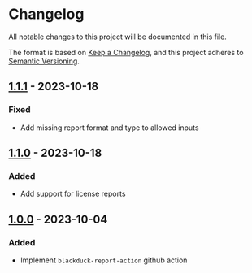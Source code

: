 # Changelog

All notable changes to this project will be documented in this file.

The format is based on [Keep a Changelog](https://keepachangelog.com/en/1.0.0/),
and this project adheres to [Semantic Versioning](https://semver.org/spec/v2.0.0.html).

## [1.1.1] - 2023-10-18

### Fixed

- Add missing report format and type to allowed inputs

## [1.1.0] - 2023-10-18

### Added

- Add support for license reports

## [1.0.0] - 2023-10-04

### Added

- Implement `blackduck-report-action` github action

[Unreleased]: https://github.com/tvcsantos/blackduck-report-action/compare/v1.1.1...main
[1.1.1]: https://github.com/tvcsantos/blackduck-report-action/compare/v1.1.0...v1.1.1
[1.1.0]: https://github.com/tvcsantos/blackduck-report-action/compare/v1.0.0...v1.1.0
[1.0.0]: https://github.com/tvcsantos/blackduck-report-action/releases/tag/v1.0.0
